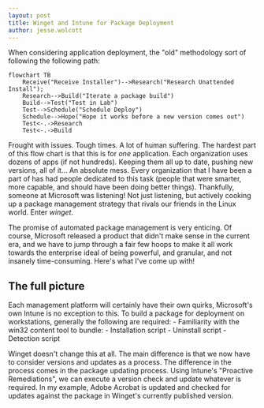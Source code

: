 ```yaml
---
layout: post
title: Winget and Intune for Package Deployment
author: jesse.wolcott
---
```


When considering application deployment, the "old" methodology sort of following the following path:

```mermaid
flowchart TB
    Receive("Receive Installer")-->Research("Research Unattended Install");
    Research-->Build("Iterate a package build")
    Build-->Test("Test in Lab")
    Test-->Schedule("Schedule Deploy")
    Schedule-->Hope("Hope it works before a new version comes out")
    Test<-.->Research
    Test<-.->Build
```

Frought with issues. Tough times. A lot of human suffering. The hardest part of this flow chart is that this is for *one* application. Each organization uses dozens of apps (if not hundreds). Keeping them all up to date, pushing new versions, all of it... An absolute mess. Every organization that I have been a part of has had people dedicated to this task (people that were smarter, more capable, and should have been doing better things). Thankfully, someone at Microsoft was listening! Not just listening, but actively cooking up a package management strategy that rivals our friends in the Linux world. Enter *winget*.

The promise of automated package management is very enticing. Of course, Microsoft released a product that didn't make sense in the current era, and we have to jump through a fair few hoops to make it all work towards the enterprise ideal of being powerful, and granular, and not insanely time-consuming. Here's what I've come up with!

## The full picture

Each management platform will certainly have their own quirks, Microsoft's own Intune is no exception to this. To build a package for deployment on workstations, generally the following are required:
    - Familiarity with the win32 content tool to bundle:
        - Installation script
        - Uninstall script
        - Detection script

Winget doesn't change this at all. The main difference is that we now have to consider versions and updates as a process. The difference in the process comes in the package updating process. Using Intune's "Proactive Remediations", we can execute a version check and update whatever is required. In my example, Adobe Acrobat is updated and checked for updates against the package in Winget's currently published version. 